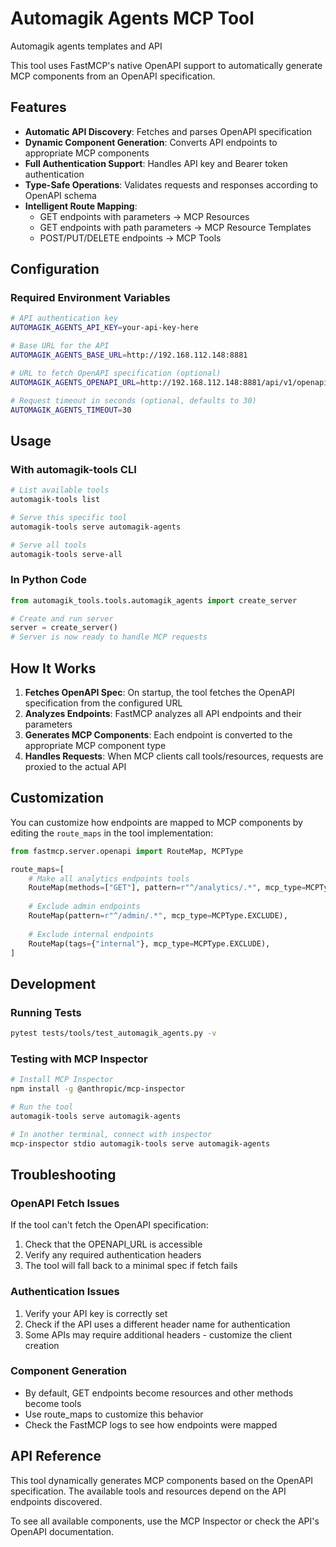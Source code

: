 # Automagik Agents MCP Tool

Automagik agents templates and API

This tool uses FastMCP's native OpenAPI support to automatically generate MCP components from an OpenAPI specification.

## Features

- **Automatic API Discovery**: Fetches and parses OpenAPI specification
- **Dynamic Component Generation**: Converts API endpoints to appropriate MCP components
- **Full Authentication Support**: Handles API key and Bearer token authentication
- **Type-Safe Operations**: Validates requests and responses according to OpenAPI schema
- **Intelligent Route Mapping**: 
  - GET endpoints with parameters → MCP Resources
  - GET endpoints with path parameters → MCP Resource Templates
  - POST/PUT/DELETE endpoints → MCP Tools

## Configuration

### Required Environment Variables

```bash
# API authentication key
AUTOMAGIK_AGENTS_API_KEY=your-api-key-here

# Base URL for the API
AUTOMAGIK_AGENTS_BASE_URL=http://192.168.112.148:8881

# URL to fetch OpenAPI specification (optional)
AUTOMAGIK_AGENTS_OPENAPI_URL=http://192.168.112.148:8881/api/v1/openapi.json

# Request timeout in seconds (optional, defaults to 30)
AUTOMAGIK_AGENTS_TIMEOUT=30
```

## Usage

### With automagik-tools CLI

```bash
# List available tools
automagik-tools list

# Serve this specific tool
automagik-tools serve automagik-agents

# Serve all tools
automagik-tools serve-all
```

### In Python Code

```python
from automagik_tools.tools.automagik_agents import create_server

# Create and run server
server = create_server()
# Server is now ready to handle MCP requests
```

## How It Works

1. **Fetches OpenAPI Spec**: On startup, the tool fetches the OpenAPI specification from the configured URL
2. **Analyzes Endpoints**: FastMCP analyzes all API endpoints and their parameters
3. **Generates MCP Components**: Each endpoint is converted to the appropriate MCP component type
4. **Handles Requests**: When MCP clients call tools/resources, requests are proxied to the actual API

## Customization

You can customize how endpoints are mapped to MCP components by editing the `route_maps` in the tool implementation:

```python
from fastmcp.server.openapi import RouteMap, MCPType

route_maps=[
    # Make all analytics endpoints tools
    RouteMap(methods=["GET"], pattern=r"^/analytics/.*", mcp_type=MCPType.TOOL),
    
    # Exclude admin endpoints
    RouteMap(pattern=r"^/admin/.*", mcp_type=MCPType.EXCLUDE),
    
    # Exclude internal endpoints
    RouteMap(tags={"internal"}, mcp_type=MCPType.EXCLUDE),
]
```

## Development

### Running Tests

```bash
pytest tests/tools/test_automagik_agents.py -v
```

### Testing with MCP Inspector

```bash
# Install MCP Inspector
npm install -g @anthropic/mcp-inspector

# Run the tool
automagik-tools serve automagik-agents

# In another terminal, connect with inspector
mcp-inspector stdio automagik-tools serve automagik-agents
```

## Troubleshooting

### OpenAPI Fetch Issues

If the tool can't fetch the OpenAPI specification:
1. Check that the OPENAPI_URL is accessible
2. Verify any required authentication headers
3. The tool will fall back to a minimal spec if fetch fails

### Authentication Issues

1. Verify your API key is correctly set
2. Check if the API uses a different header name for authentication
3. Some APIs may require additional headers - customize the client creation

### Component Generation

- By default, GET endpoints become resources and other methods become tools
- Use route_maps to customize this behavior
- Check the FastMCP logs to see how endpoints were mapped

## API Reference

This tool dynamically generates MCP components based on the OpenAPI specification. The available tools and resources depend on the API endpoints discovered.

To see all available components, use the MCP Inspector or check the API's OpenAPI documentation.
